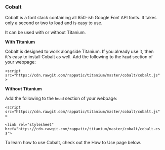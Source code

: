 ### Cobalt

Cobalt is a font stack containing all 850-ish Google Font API fonts. It takes only a second or two to load and is easy to use.

It can be used with or without Titanium.

**With Titanium**

Cobalt is designed to work alongside Titanium. If you already use it, then it's easy to install Cobalt as well. Add the following to the `head` section of your webpage:

`<script src="https://cdn.rawgit.com/rappatic/titanium/master/cobalt/cobalt.js">`

**Without Titanium**

Add the following to the `head` section of your webpage:

`<script src="https://cdn.rawgit.com/rappatic/titanium/master/cobalt/cobalt.js">`

`<link rel="stylesheet" href="https://cdn.rawgit.com/rappatic/titanium/master/cobalt/cobalt.css">`

To learn how to use Cobalt, check out the How to Use page below.
